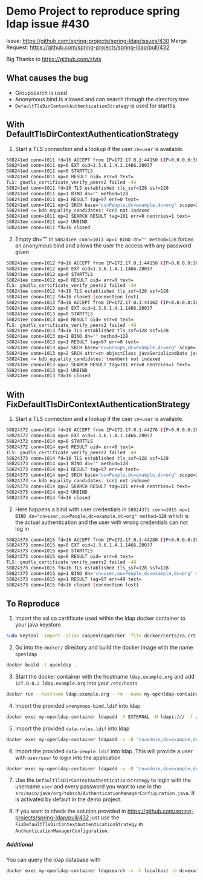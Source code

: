 # Demo Project to reproduce spring ldap issue #430

Issue: https://github.com/spring-projects/spring-ldap/issues/430
Merge Request: https://github.com/spring-projects/spring-ldap/pull/432

Big Thanks to https://github.com/zivis

## What causes the bug

* Groupsearch is used
* Anonymous bind is allowed and can search through the directory tree
* `DefaultTlsDirContextAuthenticationStrategy` is used for starttls


## With DefaultTlsDirContextAuthenticationStrategy

1. Start a TLS connection and a lookup if the user `cn=user` is available.

```bash
588241ed conn=1011 fd=16 ACCEPT from IP=172.17.0.1:44150 (IP=0.0.0.0:389)
588241ed conn=1011 op=0 EXT oid=1.3.6.1.4.1.1466.20037
588241ed conn=1011 op=0 STARTTLS
588241ed conn=1011 op=0 RESULT oid= err=0 text=
TLS: gnutls_certificate_verify_peers2 failed -49
588241ed conn=1011 fd=16 TLS established tls_ssf=128 ssf=128
588241ed conn=1011 op=1 BIND dn="" method=128
588241ed conn=1011 op=1 RESULT tag=97 err=0 text=
588241ed conn=1011 op=2 SRCH base="ou=People,dc=example,dc=org" scope=2 deref=3 filter="(cn=user)"
588241ed <= bdb_equality_candidates: (cn) not indexed
588241ed conn=1011 op=2 SEARCH RESULT tag=101 err=0 nentries=1 text=
588241ee conn=1011 op=3 UNBIND
588241ee conn=1011 fd=16 closed
```

2. Empty dn="" in `588241ee conn=1013 op=1 BIND dn="" method=128` forces an anonymous bind and allows the user the access with any password given

```bash
588241ee conn=1012 fd=16 ACCEPT from IP=172.17.0.1:44158 (IP=0.0.0.0:389)
588241ee conn=1012 op=0 EXT oid=1.3.6.1.4.1.1466.20037
588241ee conn=1012 op=0 STARTTLS
588241ee conn=1012 op=0 RESULT oid= err=0 text=
TLS: gnutls_certificate_verify_peers2 failed -49
588241ee conn=1012 fd=16 TLS established tls_ssf=128 ssf=128
588241ee conn=1012 fd=16 closed (connection lost)
588241ee conn=1013 fd=16 ACCEPT from IP=172.17.0.1:44162 (IP=0.0.0.0:389)
588241ee conn=1013 op=0 EXT oid=1.3.6.1.4.1.1466.20037
588241ee conn=1013 op=0 STARTTLS
588241ee conn=1013 op=0 RESULT oid= err=0 text=
TLS: gnutls_certificate_verify_peers2 failed -49
588241ee conn=1013 fd=16 TLS established tls_ssf=128 ssf=128
588241ee conn=1013 op=1 BIND dn="" method=128
588241ee conn=1013 op=1 RESULT tag=97 err=0 text=
588241ee conn=1013 op=2 SRCH base="ou=Groups,dc=example,dc=org" scope=1 deref=3 filter="(member=cn=user,ou=people,dc=example,dc=org)"
588241ee conn=1013 op=2 SRCH attr=cn objectClass javaSerializedData javaClassName javaFactory javaCodeBase javaReferenceAddress javaClassNames javaRemoteLocation
588241ee <= bdb_equality_candidates: (member) not indexed
588241ee conn=1013 op=2 SEARCH RESULT tag=101 err=0 nentries=1 text=
588241ee conn=1013 op=3 UNBIND
588241ee conn=1013 fd=16 closed
```

## With FixDefaultTlsDirContextAuthenticationStrategy

1. Start a TLS connection and a lookup if the user `cn=user` is available.

```bash
58824372 conn=1014 fd=16 ACCEPT from IP=172.17.0.1:44276 (IP=0.0.0.0:389)
58824372 conn=1014 op=0 EXT oid=1.3.6.1.4.1.1466.20037
58824372 conn=1014 op=0 STARTTLS
58824372 conn=1014 op=0 RESULT oid= err=0 text=
TLS: gnutls_certificate_verify_peers2 failed -49
58824373 conn=1014 fd=16 TLS established tls_ssf=128 ssf=128
58824373 conn=1014 op=1 BIND dn="" method=128
58824373 conn=1014 op=1 RESULT tag=97 err=0 text=
58824373 conn=1014 op=2 SRCH base="ou=People,dc=example,dc=org" scope=2 deref=3 filter="(cn=user)"
58824373 <= bdb_equality_candidates: (cn) not indexed
58824373 conn=1014 op=2 SEARCH RESULT tag=101 err=0 nentries=1 text=
58824373 conn=1014 op=3 UNBIND
58824373 conn=1014 fd=16 closed
```

2. Here happens a bind with user credentials in `58824373 conn=1015 op=1 BIND dn="cn=user,ou=People,dc=example,dc=org" method=128` which is the actual authentication and the user with wrong credentials can not log in

```bash
58824373 conn=1015 fd=16 ACCEPT from IP=172.17.0.1:44280 (IP=0.0.0.0:389)
58824373 conn=1015 op=0 EXT oid=1.3.6.1.4.1.1466.20037
58824373 conn=1015 op=0 STARTTLS
58824373 conn=1015 op=0 RESULT oid= err=0 text=
TLS: gnutls_certificate_verify_peers2 failed -49
58824373 conn=1015 fd=16 TLS established tls_ssf=128 ssf=128
58824373 conn=1015 op=1 BIND dn="cn=user,ou=People,dc=example,dc=org" method=128
58824373 conn=1015 op=1 RESULT tag=97 err=49 text=
58824373 conn=1015 fd=16 closed (connection lost)
```


## To Reproduce

1. Import the ssl ca certificate used within the ldap docker container to your java keystore  

```bash
sudo keytool -import -alias caopenldapdocker -file docker/certs/ca.crt -keystore $JAVA_HOME/jre/lib/security/cacerts -storepass changeit -trustcacerts
```

2. Go into the `docker/` directory and build the docker image with the name `openldap`

```bash
docker build -t openldap .
```

3. Start the docker container with the hostname `ldap.example.org` and add `127.0.0.2 ldap.example.org` into your `/etc/hosts`

```bash
docker run --hostname ldap.example.org --rm --name my-openldap-container -p 389:389 openldap
```


4. Import the provided `anonymous-bind.ldif` into ldap

```bash
docker exec my-openldap-container ldapadd -Y EXTERNAL -H ldapi:/// -f /container/service/slapd/assets/anonymous-bind.ldif
```

5. Import the provided `data-roles.ldif` into ldap 

```bash
docker exec my-openldap-container ldapadd -x -D "cn=admin,dc=example,dc=org" -w admin -f /container/service/slapd/assets/data-roles.ldif -h ldap.example.org -ZZ
```

6. Import the provided `data-people.ldif` into ldap. This will provide a user with `user/user` to login into the application

```bash
docker exec my-openldap-container ldapadd -x -D "cn=admin,dc=example,dc=org" -w admin -f /container/service/slapd/assets/data-people.ldif -h ldap.example.org -ZZ
```

7. Use the `DefaultTlsDirContextAuthenticationStrategy` to login with the username `user` and every password you want to use in the `src/main/java/org/tobsch/AuthenticationManagerConfiguration.java`. It is activated by default in the demo project.


8. If you want to check the solution provided in https://github.com/spring-projects/spring-ldap/pull/432 just use the `FixDefaultTlsDirContextAuthenticationStrategy` in `AuthenticationManagerConfiguration`.



##### Additional

You can query the ldap database with

```bash
docker exec my-openldap-container ldapsearch -x -h localhost -b dc=example,dc=org -D "cn=admin,dc=example,dc=org" -w admin
```
